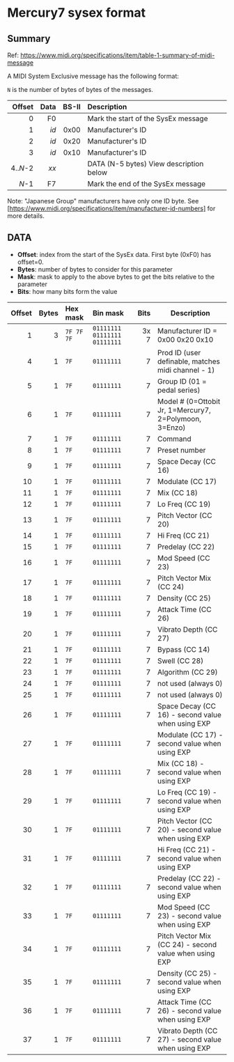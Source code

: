 # Mercury7 sysex format

## Summary

Ref: https://www.midi.org/specifications/item/table-1-summary-of-midi-message

A MIDI System Exclusive message has the following format:

`N` is the number of bytes of bytes of the messages.

| Offset | Data   | BS-II | Description                            |
| ------:| ------:| -----:|:-------------------------------------- |
|      0 |     F0 |       | Mark the start of the SysEx message    | 
|      1 |   _id_ |  0x00 | Manufacturer's ID                      |
|      2 |   _id_ |  0x20 | Manufacturer's ID                      |
|      3 |   _id_ |  0x10 | Manufacturer's ID                      |
| 4.._N_-2 | _xx_ |       | DATA (N-5 bytes) View description below |
|    _N_-1 |   F7 |       | Mark the end of the SysEx message      |

Note: "Japanese Group" manufacturers have only one ID byte. See [https://www.midi.org/specifications/item/manufacturer-id-numbers] for more details.


## DATA

- **Offset**: index from the start of the SysEx data. First byte (0xF0) has offset=0.
- **Bytes**: number of bytes to consider for this parameter
- **Mask**: mask to apply to the above bytes to get the bits relative to the parameter
- **Bits**: how many bits form the value


| Offset | Bytes | Hex mask   | Bin mask            | Bits | Description |
| ------:| -----:| :--------- | :------------------ | ----:| ----------- |
|      1 |     3 | `7F 7F 7F` | `01111111 01111111 01111111` | 3x 7 | Manufacturer ID = 0x00 0x20 0x10 |
|      4 |     1 | `7F`       | `01111111         ` |    7 | Prod ID (user definable, matches midi channel - 1) |
|      5 |     1 | `7F`       | `01111111         ` |    7 | Group ID (01 = pedal series) |
|      6 |     1 | `7F`       | `01111111         ` |    7 | Model # (0=Ottobit Jr, 1=Mercury7, 2=Polymoon, 3=Enzo) |
|      7 |     1 | `7F`       | `01111111         ` |    7 | Command |
|      8 |     1 | `7F`       | `01111111         ` |    7 | Preset number |
|      9 |     1 | `7F`       | `01111111`          |    7 | Space Decay (CC 16) |
|     10 |     1 | `7F`       | `01111111`          |    7 | Modulate (CC 17) |
|     11 |     1 | `7F`       | `01111111`          |    7 | Mix (CC 18) |
|     12 |     1 | `7F`       | `01111111`          |    7 | Lo Freq (CC 19) |
|     13 |     1 | `7F`       | `01111111`          |    7 | Pitch Vector (CC 20) |
|     14 |     1 | `7F`       | `01111111`          |    7 | Hi Freq (CC 21) |
|     15 |     1 | `7F`       | `01111111`          |    7 | Predelay (CC 22) |
|     16 |     1 | `7F`       | `01111111`          |    7 | Mod Speed (CC 23) |
|     17 |     1 | `7F`       | `01111111`          |    7 | Pitch Vector Mix (CC 24) |
|     18 |     1 | `7F`       | `01111111`          |    7 | Density (CC 25) |
|     19 |     1 | `7F`       | `01111111`          |    7 | Attack Time (CC 26) |
|     20 |     1 | `7F`       | `01111111`          |    7 | Vibrato Depth (CC 27) |
|     21 |     1 | `7F`       | `01111111`          |    7 | Bypass (CC 14) |
|     22 |     1 | `7F`       | `01111111`          |    7 | Swell (CC 28) |
|     23 |     1 | `7F`       | `01111111`          |    7 | Algorithm (CC 29) |
|     24 |     1 | `7F`       | `01111111`          |    7 | not used (always 0) |
|     25 |     1 | `7F`       | `01111111`          |    7 | not used (always 0) |
|     26 |     1 | `7F`       | `01111111`          |    7 | Space Decay (CC 16) - second value when using EXP |
|     27 |     1 | `7F`       | `01111111`          |    7 | Modulate (CC 17) - second value when using EXP |
|     28 |     1 | `7F`       | `01111111`          |    7 | Mix (CC 18) - second value when using EXP |
|     29 |     1 | `7F`       | `01111111`          |    7 | Lo Freq (CC 19) - second value when using EXP |
|     30 |     1 | `7F`       | `01111111`          |    7 | Pitch Vector (CC 20) - second value when using EXP |
|     31 |     1 | `7F`       | `01111111`          |    7 | Hi Freq (CC 21) - second value when using EXP |
|     32 |     1 | `7F`       | `01111111`          |    7 | Predelay (CC 22) - second value when using EXP |
|     33 |     1 | `7F`       | `01111111`          |    7 | Mod Speed (CC 23) - second value when using EXP |
|     34 |     1 | `7F`       | `01111111`          |    7 | Pitch Vector Mix (CC 24) - second value when using EXP |
|     35 |     1 | `7F`       | `01111111`          |    7 | Density (CC 25) - second value when using EXP |
|     36 |     1 | `7F`       | `01111111`          |    7 | Attack Time (CC 26) - second value when using EXP |
|     37 |     1 | `7F`       | `01111111`          |    7 | Vibrato Depth (CC 27) - second value when using EXP |
